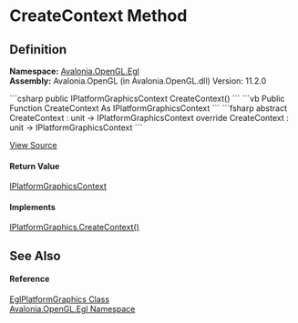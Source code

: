 # CreateContext Method




## Definition
**Namespace:** <a href="N_Avalonia_OpenGL_Egl">Avalonia.OpenGL.Egl</a>  
**Assembly:** Avalonia.OpenGL (in Avalonia.OpenGL.dll) Version: 11.2.0

<Tabs groupId="api-code-preview">
<TabItem value="csharp" label="C#">
```csharp
public IPlatformGraphicsContext CreateContext()
```
</TabItem>
<TabItem value="vb" label="VB">
```vb
Public Function CreateContext As IPlatformGraphicsContext
```
</TabItem>
<TabItem value="fsharp" label="F#">
```fsharp
abstract CreateContext : unit -> IPlatformGraphicsContext 
override CreateContext : unit -> IPlatformGraphicsContext 
```
</TabItem>
</Tabs>



<a href="https://github.com/AvaloniaUI/Avalonia/tree/master/src/Avalonia.OpenGL/Egl/EglPlatformGraphics.cs#L11" title="View the source code">View Source</a>



#### Return Value
<a href="T_Avalonia_Platform_IPlatformGraphicsContext">IPlatformGraphicsContext</a>

#### Implements
<a href="M_Avalonia_Platform_IPlatformGraphics_CreateContext">IPlatformGraphics.CreateContext()</a>  


## See Also


#### Reference
<a href="T_Avalonia_OpenGL_Egl_EglPlatformGraphics">EglPlatformGraphics Class</a>  
<a href="N_Avalonia_OpenGL_Egl">Avalonia.OpenGL.Egl Namespace</a>  

